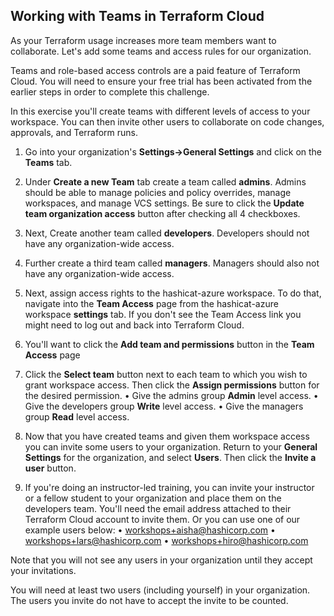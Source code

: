 ## Working with Teams in Terraform Cloud

As your Terraform usage increases more team members want to collaborate. Let's add some teams and access rules for our organization.

Teams and role-based access controls are a paid feature of Terraform Cloud. You will need to ensure your free trial has been activated from the earlier steps in order to complete this challenge.

In this exercise you'll create teams with different levels of access to your workspace. You can then invite other users to collaborate on code changes, approvals, and Terraform runs.

1. Go into your organization's **Settings->General Settings** and click on the **Teams** tab.

2. Under **Create a new Team** tab create a team called **admins**. Admins should be able to manage policies and policy overrides, manage workspaces, and manage VCS settings. Be sure to click the **Update team organization access** button after checking all 4 checkboxes.

3. Next, Create another team called **developers**. Developers should not have any organization-wide access.

4. Further create a third team called **managers**. Managers should also not have any organization-wide access.

5. Next, assign access rights to the hashicat-azure workspace. To do that, navigate into the **Team Access** page from the hashicat-azure workspace **settings** tab. If you don't see the Team Access link you might need to log out and back into Terraform Cloud.

6. You'll want to click the **Add team and permissions** button in the **Team Access** page 

7. Click the **Select team** button next to each team to which you wish to grant workspace access. Then click the **Assign permissions** button for the desired permission.
•	Give the admins group **Admin** level access.
•	Give the developers group **Write** level access.
•	Give the managers group **Read** level access.

7. Now that you have created teams and given them workspace access you can invite some users to your organization. Return to your **General Settings** for the organization, and select **Users**. Then click the **Invite a user** button.

8. If you're doing an instructor-led training, you can invite your instructor or a fellow student to your organization and place them on the developers team. You'll need the email address attached to their Terraform Cloud account to invite them.
Or you can use one of our example users below:
•	workshops+aisha@hashicorp.com
•	workshops+lars@hashicorp.com
•	workshops+hiro@hashicorp.com

Note that you will not see any users in your organization until they accept your invitations.

You will need at least two users (including yourself) in your organization. The users you invite do not have to accept the invite to be counted.
